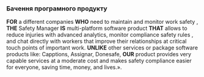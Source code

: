 ### Бачення програмного продукту
**FOR** a different companies **WHO** need to maintain and monitor work safety , **THE** Safety Manager **IS** multi-platform software product **THAT** allows to reduce injuries with advanced analytics, monitor compliance safety rules , and chat directly with workers that improve their
relationships at critical touch points of important work. **UNLIKE** other services or package software products like: Capptions, Assignar, Donesafe, **OUR**
product provides very capable services at a moderate cost and makes safety compliance easier for everyone, saving time, money, and lives.».
